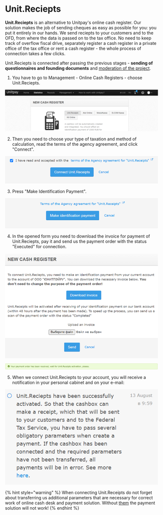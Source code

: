 # Unit.Reciepts

**Unit.Reciepts** is an alternative to Unitpay's online cash register. Our solution makes the job of sending cheques as easy as possible for you: you put it entirely in our hands. We send reciepts to your customers and to the OFD, from where the data is passed on to the tax office. No need to keep track of overflow fiscal drive, separately register a cash register in a private office of the tax office or rent a cash register - the whole process of connection takes a few clicks.

Unit.Reciepts is connected after passing the previous stages - **sending of questionnaires and founding documents** and [moderation of the project](https://help.unitpay.ru/v/master/first_steps/adding-project). 

1. You have to go to Management - Online Cash Registers - choose Unit.Reciepts.

![](../.gitbook/assets/image%20%2886%29.png)

2. Then you need to choose your type of taxation and method of calculation, read the terms of the agency agreement, and click "Connect".

![](../.gitbook/assets/image%20%2885%29.png)

3. Press "Make Identification Payment".

![](../.gitbook/assets/image%20%2881%29.png)

4. In the opened form you need to download the invoice for payment of Unit.Reciepts, pay it and send us the payment order with the status "Executed" for connection.

![](../.gitbook/assets/image%20%2882%29.png)

![](../.gitbook/assets/image%20%2883%29.png)

5. When we connect Unit.Reciepts to your account, you will receive a notification in your personal cabinet and on your e-mail:

![](../.gitbook/assets/image%20%2884%29.png)

{% hint style="warning" %}
When connecting Unit.Receipts do not forget about transferring us additional parameters that are necessary for correct work of online cash desk and payment solution. Without [them](https://help.unitpay.ru/v/master/payments/parameters-for-receipts) the payment solution will not work!
{% endhint %}

